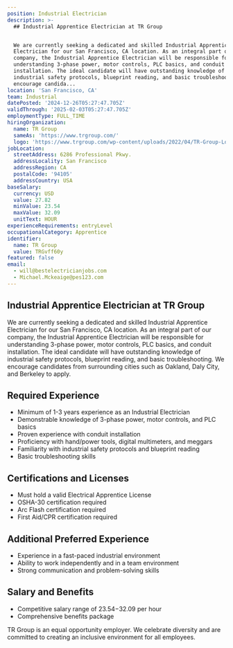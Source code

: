 ```yaml
---
position: Industrial Electrician
description: >-
  ## Industrial Apprentice Electrician at TR Group


  We are currently seeking a dedicated and skilled Industrial Apprentice
  Electrician for our San Francisco, CA location. As an integral part of our
  company, the Industrial Apprentice Electrician will be responsible for
  understanding 3-phase power, motor controls, PLC basics, and conduit
  installation. The ideal candidate will have outstanding knowledge of
  industrial safety protocols, blueprint reading, and basic troubleshooting. We
  encourage candida...
location: 'San Francisco, CA'
team: Industrial
datePosted: '2024-12-26T05:27:47.705Z'
validThrough: '2025-02-03T05:27:47.705Z'
employmentType: FULL_TIME
hiringOrganization:
  name: TR Group
  sameAs: 'https://www.trgroup.com/'
  logo: 'https://www.trgroup.com/wp-content/uploads/2022/04/TR-Group-Logo.png'
jobLocation:
  streetAddress: 6286 Professional Pkwy.
  addressLocality: San Francisco
  addressRegion: CA
  postalCode: '94105'
  addressCountry: USA
baseSalary:
  currency: USD
  value: 27.82
  minValue: 23.54
  maxValue: 32.09
  unitText: HOUR
experienceRequirements: entryLevel
occupationalCategory: Apprentice
identifier:
  name: TR Group
  value: TRGvff60y
featured: false
email:
  - will@bestelectricianjobs.com
  - Michael.Mckeaige@pes123.com
---
```




## Industrial Apprentice Electrician at TR Group

We are currently seeking a dedicated and skilled Industrial Apprentice Electrician for our San Francisco, CA location. As an integral part of our company, the Industrial Apprentice Electrician will be responsible for understanding 3-phase power, motor controls, PLC basics, and conduit installation. The ideal candidate will have outstanding knowledge of industrial safety protocols, blueprint reading, and basic troubleshooting. We encourage candidates from surrounding cities such as Oakland, Daly City, and Berkeley to apply.

## Required Experience

- Minimum of 1-3 years experience as an Industrial Electrician
- Demonstrable knowledge of 3-phase power, motor controls, and PLC basics
- Proven experience with conduit installation 
- Proficiency with hand/power tools, digital multimeters, and meggars
- Familiarity with industrial safety protocols and blueprint reading
- Basic troubleshooting skills 

## Certifications and Licenses

- Must hold a valid Electrical Apprentice License
- OSHA-30 certification required
- Arc Flash certification required
- First Aid/CPR certification required

## Additional Preferred Experience

- Experience in a fast-paced industrial environment
- Ability to work independently and in a team environment
- Strong communication and problem-solving skills

## Salary and Benefits

- Competitive salary range of $23.54-$32.09 per hour
- Comprehensive benefits package

TR Group is an equal opportunity employer. We celebrate diversity and are committed to creating an inclusive environment for all employees.